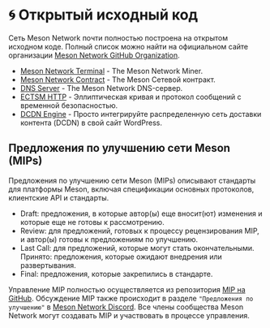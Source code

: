 # 🌀 Открытый исходный код

Сеть Meson Network почти полностью построена на открытом исходном коде. Полный список можно найти на официальном сайте организации [Meson Network GitHub Organization](https://github.com/daqnext/).

- [Meson Network Terminal](https://github.com/daqnext/meson-terminal) - The Meson Network Miner.
- [Meson Network Contract](https://github.com/daqnext/msn_contract) - The Meson Сетевой контракт.
- [DNS Server](https://github.com/daqnext/lts-dns-server) - The Meson Network DNS-сервер.
- [ECTSM HTTP](https://github.com/daqnext/ECTSM-HTTP) - Эллиптическая кривая и протокол сообщений с временной безопасностью.
- [DCDN Engine](https://github.com/daqnext/dcdn-engine) - Просто интегрируйте распределенную сеть доставки контента (DCDN) в свой сайт WordPress.

## Предложения по улучшению сети Meson (MIPs)

Предложения по улучшению сети Meson (MIPs) описывают стандарты для платформы Meson, включая спецификации основных протоколов, клиентские API и стандарты.

- Draft: предложения, в которые автор(ы) еще вносит(ют) изменения и которые еще не готовы к рассмотрению.
- Review: для предложений, готовых к процессу рецензирования MIP, и автор(ы) готовы к предложениям по улучшению.
- Last Call: для предложений, которые могут стать окончательными. Принято: предложения, которые ожидают внедрения или развертывания.
- Final: предложения, которые закрепились в стандарте.

Управление MIP полностью осуществляется из репозитория [MIP на GitHub](https://github.com/daqnext/MIP). Обсуждение MIP также происходит в разделе `"Предложения по улучшению"` в [Meson Network Discord](https://discord.com/invite/z6YfSHDkmS). Все члены сообщества Meson Network могут создавать MIP и участвовать в процессе управления.